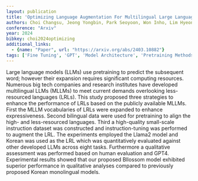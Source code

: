 ```yaml
---
layout: publication
title: 'Optimizing Language Augmentation For Multilingual Large Language Models: A Case Study On Korean'
authors: Choi Changsu, Jeong Yongbin, Park Seoyoon, Won Inho, Lim Hyeonseok, Kim Sangmin, Kang Yejee, Yoon Chanhyuk, Park Jaewan, Lee Yiseul, Lee Hyejin, Hahm Younggyun, Kim Hansaem, Lim Kyungtae
conference: "Arxiv"
year: 2024
bibkey: choi2024optimizing
additional_links:
  - {name: "Paper", url: "https://arxiv.org/abs/2403.10882"}
tags: ['Fine Tuning', 'GPT', 'Model Architecture', 'Pretraining Methods', 'Reinforcement Learning', 'Training Techniques']
---
```

Large language models (LLMs) use pretraining to predict the subsequent word; however their expansion requires significant computing resources. Numerous big tech companies and research institutes have developed multilingual LLMs (MLLMs) to meet current demands overlooking less-resourced languages (LRLs). This study proposed three strategies to enhance the performance of LRLs based on the publicly available MLLMs. First the MLLM vocabularies of LRLs were expanded to enhance expressiveness. Second bilingual data were used for pretraining to align the high- and less-resourced languages. Third a high-quality small-scale instruction dataset was constructed and instruction-tuning was performed to augment the LRL. The experiments employed the Llama2 model and Korean was used as the LRL which was quantitatively evaluated against other developed LLMs across eight tasks. Furthermore a qualitative assessment was performed based on human evaluation and GPT4. Experimental results showed that our proposed Bllossom model exhibited superior performance in qualitative analyses compared to previously proposed Korean monolingual models.
